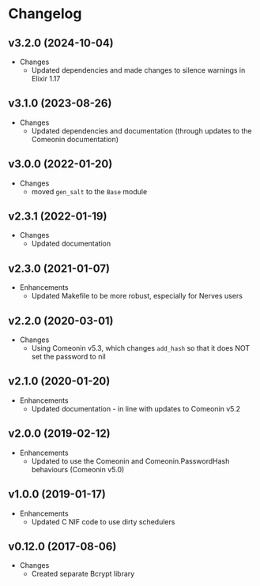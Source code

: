 # Changelog

## v3.2.0 (2024-10-04)

* Changes
  * Updated dependencies and made changes to silence warnings in Elixir 1.17

## v3.1.0 (2023-08-26)

* Changes
  * Updated dependencies and documentation (through updates to the Comeonin documentation)

## v3.0.0 (2022-01-20)

* Changes
  * moved `gen_salt` to the `Base` module

## v2.3.1 (2022-01-19)

* Changes
  * Updated documentation

## v2.3.0 (2021-01-07)

* Enhancements
  * Updated Makefile to be more robust, especially for Nerves users

## v2.2.0 (2020-03-01)

* Changes
  * Using Comeonin v5.3, which changes `add_hash` so that it does NOT set the password to nil

## v2.1.0 (2020-01-20)

* Enhancements
  * Updated documentation - in line with updates to Comeonin v5.2

## v2.0.0 (2019-02-12)

* Enhancements
  * Updated to use the Comeonin and Comeonin.PasswordHash behaviours (Comeonin v5.0)

## v1.0.0 (2019-01-17)

* Enhancements
  * Updated C NIF code to use dirty schedulers

## v0.12.0 (2017-08-06)

* Changes
  * Created separate Bcrypt library
